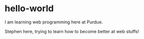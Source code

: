 # hello-world
I am learning web programming here at Purdue.

Stephen here, trying to learn how to become better at web stuffs!
